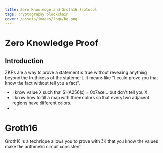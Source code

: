 ```yaml
---
title: Zero Knowledge and Groth16 Protocol
tags: cryptography blockchain
cover: /assets/images/logo/bg.png
---
```


# Zero Knowledge Proof
## Introduction

ZKPs are a way to prove a statement is true without revealing anything beyond the truthiness of the statement. It means like "I could prove you that know the fact without tell you a fact".

- I know value X such that SHA256(x) = 0x7ace... but don't tell you X.
- I know how to fill a map with three colors so that every two adjacent regions have different colors.
- ...

# Groth16

Groth16 is a technique allows you to prove with ZK that you know the values make the arithmetic circuit consistent.